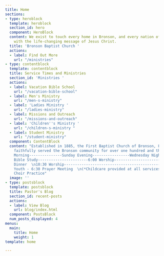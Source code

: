 ```yaml
---
title: Home
sections:
- type: heroblock
  template: heroblock
  section_id: hero
  component: HeroBlock
  content: We exist to touch every home in Bronson, and every nation of the world
    with the life-changing message of Jesus Christ.
  title: 'Bronson Baptist Church '
  actions:
  - label: Find Out More
    url: "/ministries"
- type: contentblock
  template: contentblock
  title: Service Times and Ministries
  section_id: 'Ministries '
  actions:
  - label: Vacation Bible School
    url: "/vacation-bible-school"
  - label: Men's Ministry
    url: "/men-s-ministry"
  - label: 'Ladies Ministry '
    url: "/ladies-ministry"
  - label: Missions and Outreach
    url: "/missions-and-outreach"
  - label: 'Children''s Ministry '
    url: "/children-s-ministry "
  - label: Student Ministry
    url: "/student-ministry"
  component: ContentBlock
  content: "Established in 1885, the First Baptist Church of Bronson, Florida has
    faithfully served the Bronson community for over one hundred and thirty-four years.\n\n**Sunday
    Morning---------------Sunday Evening-----------------Wednesday Night**  \n9:15
    Bible Study-----------------------6:00 Worship-----------------------------5:45
    Dinner  \n10:30 Worship---------------------------------------------------------6:15
    Youth - 6:30 Prayer Meeting  \n(*Childcare provided at all services)--------------------------------------7:30
    Choir Practice"
  image: ''
- type: postsblock
  template: postsblock
  title: Pastor's Blog
  section_id: recent-posts
  actions:
  - label: View Blog
    url: blog/index.html
  component: PostsBlock
  num_posts_displayed: 4
menus:
  main:
    title: Home
    weight: 1
template: home

---
```

